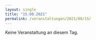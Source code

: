 ```yaml
---
layout: single
title: "15.08.2021"
permalink: /veranstaltungen/2021/08/15/
---
```


Keine Veranstaltung an diesem Tag.
